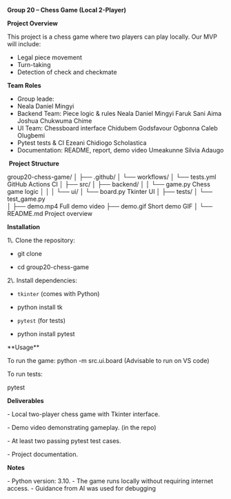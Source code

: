 **Group 20 – Chess Game (Local 2-Player)**

**Project Overview**

This project is a chess game where two players can play locally.
Our MVP will include:

* Legal piece movement
* Turn-taking
* Detection of check and checkmate

**Team Roles**
* Group leade:
* Neala Daniel Mingyi
* Backend Team: Piece logic \& rules
  Neala Daniel Mingyi
  Faruk Sani Aima
  Joshua Chukwuma Chime
* UI Team: Chessboard interface
  Chidubem Godsfavour Ogbonna
  Caleb Olugbemi
* Pytest tests \& CI
  Ezeani Chidiogo Scholastica
* Documentation: README, report, demo video
  Umeakunne Silvia Adaugo

 **Project Structure**




group20-chess-game/
│
├── .github/
│   └── workflows/
│       └── tests.yml          GitHub Actions CI
│
├── src/
│   ├── backend/
│   │   └── game.py            Chess game logic
│   │
│   └── ui/
│       └── board.py           Tkinter UI
│
├── tests/
│   └── test_game.py           
│
├── demo.mp4                    Full demo video
├── demo.gif                    Short demo GIF
│
└── README.md                   Project overview




**Installation**

1\\. Clone the repository:

-  git clone <repo-link>

-  cd group20-chess-game

2\\. Install dependencies:

 - `tkinter` (comes with Python)
 - python install tk

- `pytest` (for tests)
- python install pytest



\*\*Usage\*\*

To run the game:
python -m src.ui.board
(Advisable to run on VS code)



To run tests:

pytest 


**Deliverables**

\- Local two-player chess game with Tkinter interface.

\- Demo video demonstrating gameplay. (in the repo)

\- At least two passing pytest test cases.

\- Project documentation.



**Notes**

\- Python version: 3.10.
\- The game runs locally without requiring internet access.
\- Guidance from AI was used for debugging 

